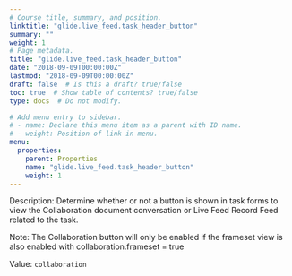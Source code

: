 ```yaml
---
# Course title, summary, and position.
linktitle: "glide.live_feed.task_header_button"
summary: ""
weight: 1
# Page metadata.
title: "glide.live_feed.task_header_button"
date: "2018-09-09T00:00:00Z"
lastmod: "2018-09-09T00:00:00Z"
draft: false  # Is this a draft? true/false
toc: true  # Show table of contents? true/false
type: docs  # Do not modify.

# Add menu entry to sidebar.
# - name: Declare this menu item as a parent with ID name.
# - weight: Position of link in menu.
menu:
  properties:
    parent: Properties
    name: "glide.live_feed.task_header_button"
    weight: 1
---
```


Description: Determine whether or not a button is shown in task forms to view the Collaboration document conversation or Live Feed Record Feed related to the task.

Note: The Collaboration button will only be enabled if the frameset view is also enabled with collaboration.frameset = true


Value: `collaboration`